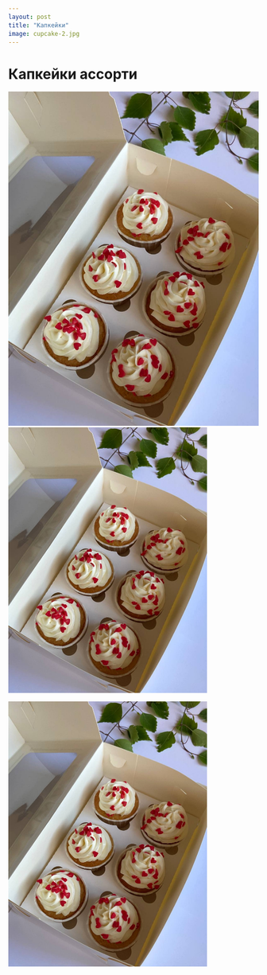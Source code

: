 ```yaml
---
layout: post
title: "Капкейки"
image: cupcake-2.jpg
---
```


# Капкейки ассорти 

![alt text](\assets\img\cupcake-1.jpg "Cupcake")
<img src="\assets\img\cupcake-1.jpg" alt="drawing" width="400"/>

<img src="\assets\img\cupcake-1.jpg" alt="drawing" style="width:400px; display:block"/>


